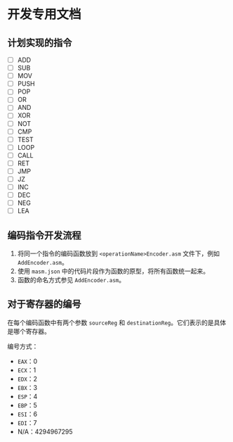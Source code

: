 # 开发专用文档

## 计划实现的指令

- [ ] ADD
- [ ] SUB
- [ ] MOV
- [ ] PUSH
- [ ] POP
- [ ] OR
- [ ] AND
- [ ] XOR
- [ ] NOT
- [ ] CMP
- [ ] TEST
- [ ] LOOP
- [ ] CALL
- [ ] RET
- [ ] JMP
- [ ] JZ
- [ ] INC
- [ ] DEC
- [ ] NEG
- [ ] LEA

## 编码指令开发流程

1. 将同一个指令的编码函数放到 `<operationName>Encoder.asm` 文件下，例如 `AddEncoder.asm`。
2. 使用 `masm.json` 中的代码片段作为函数的原型，将所有函数统一起来。
3. 函数的命名方式参见 `AddEncoder.asm`。

## 对于寄存器的编号

在每个编码函数中有两个参数 `sourceReg` 和 `destinationReg`。它们表示的是具体是哪个寄存器。

编号方式：

- `EAX`：0
- `ECX`：1
- `EDX`：2
- `EBX`：3
- `ESP`：4
- `EBP`：5
- `ESI`：6
- `EDI`：7
- N/A：4294967295